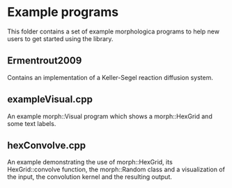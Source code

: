 # Example programs

This folder contains a set of example morphologica programs to help
new users to get started using the library.

## Ermentrout2009

Contains an implementation of a Keller-Segel reaction diffusion system.

## exampleVisual.cpp

An example morph::Visual program which shows a morph::HexGrid and some
text labels.

## hexConvolve.cpp

An example demonstrating the use of morph::HexGrid, its
HexGrid::convolve function, the morph::Random class and a
visualization of the input, the convolution kernel and the resulting
output.